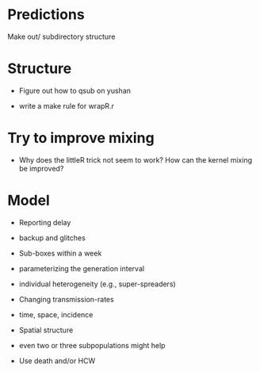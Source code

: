 Predictions
===========

Make out/ subdirectory structure

Structure
=========

* Figure out how to qsub on yushan

* write a make rule for wrapR.r

Try to improve mixing
=====================

* Why does the littleR trick not seem to work? How can the kernel mixing be improved?

Model
========

* Reporting delay
 * backup and glitches

* Sub-boxes within a week
 * parameterizing the generation interval
 * individual heterogeneity (e.g., super-spreaders)

* Changing transmission-rates
 * time, space, incidence

* Spatial structure
 * even two or three subpopulations might help

* Use death and/or HCW
